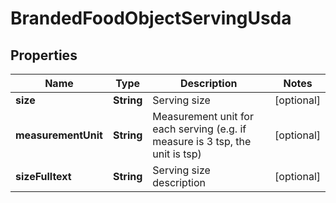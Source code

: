 # BrandedFoodObjectServingUsda

## Properties
Name | Type | Description | Notes
------------ | ------------- | ------------- | -------------
**size** | **String** | Serving size |  [optional]
**measurementUnit** | **String** | Measurement unit for each serving (e.g. if measure is 3 tsp, the unit is tsp) |  [optional]
**sizeFulltext** | **String** | Serving size description |  [optional]
